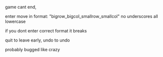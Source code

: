 game cant end, 

enter move in format: 
"bigrow_bigcol_smallrow_smallcol"
no underscores all lowercase

if you dont enter correct format it breaks

quit to leave early, undo to undo

probably bugged like crazy
